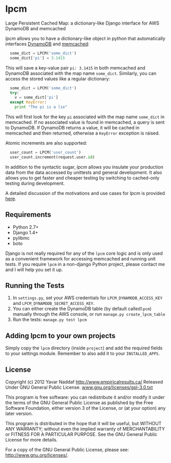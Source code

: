 lpcm
====

Large Persistent Cached Map: a dictionary-like Django interface for AWS DynamoDB and memcached 

*lpcm* allows you to have a dictionary-like object in python that automatically interfaces
[DynamoDB](http://aws.amazon.com/dynamodb/) and [memcached](http://memcached.org/):

```python
  some_dict = LPCM('some_dict')
  some_dict['pi'] = 3.1415
```

This will save a key-value pair ``pi: 3.1415`` in both memcached and DynamoDB associated with
the map name ``some_dict``. Similarly, you can access the stored values like a
regular dictionary:

```python
  some_dict = LPCM('some_dict')
  try:
    v = some_dict['pi']
  except KeyError:
    print "The pi is a lie"
```

This will first look for the key ``pi`` associated with the map name ``some_dict``
in memcached. If no associated value is found in
memcached, a query is sent to DynamoDB. If DynamoDB returns a value, it will be cached in memcached and then returned, otherwise
a ``KeyError`` exception is raised.

Atomic increments are also supported:

```python
  user_count = LPCM('user_count')
  user_count.increment(request.user.id)
```

In addition to the syntactic sugar, *lpcm* allows you insulate your production data
from the data accessed by unittests and general development.  It also allows you to get
faster and cheaper testing by switching to cached-only testing during development.

A detailed discussion of the motivations and use cases for *lpcm* is provided [here](http://www.empiricalresults.ca/blog/2012/10/16/lpcm:-large-persistent-cached-map.-a-dictionary-like-django-interface-for-memcached-and-dynamodb/).

Requirements
------------
* Python 2.7+
* Django 1.4+
* pylibmc
* boto

Django is not really required for any of the `lpcm` core logic and is only used as
a convenient framework for accessing memcached and running unit tests.
If you require `lpcm` in a non-django Python project, please contact me and
I will help you set it up.

Running the Tests
-----------------
1. In `settings.py`, set your AWS credentials for `LPCM_DYNAMODB_ACCESS_KEY`
and `LPCM_DYNAMODB_SECRET_ACCESS_KEY`.
2. You can either create the DynamoDB table (by default called`lpcm`) manually through the AWS console, or run
`manage.py create_lpcm_table`
3. Run the tests:
`manage.py test lpcm`

Adding lpcm to your own projects
--------------------------------
Simply copy the `lpcm` directory (inside `project`) and add the required fields to
your settings module. Remember to also add it to your `INSTALLED_APPS`.


License
-------
Copyright (c) 2012 Yavar Naddaf http://www.empiricalresults.ca/
Released Under GNU General Public License. www.gnu.org/licenses/gpl-3.0.txt

This program is free software: you can redistribute it and/or modify
it under the terms of the GNU General Public License as published by
the Free Software Foundation, either version 3 of the License, or
(at your option) any later version.

This program is distributed in the hope that it will be useful,
but WITHOUT ANY WARRANTY; without even the implied warranty of
MERCHANTABILITY or FITNESS FOR A PARTICULAR PURPOSE.  See the
GNU General Public License for more details.

For a copy of the GNU General Public License, please see:
<http://www.gnu.org/licenses/>.
